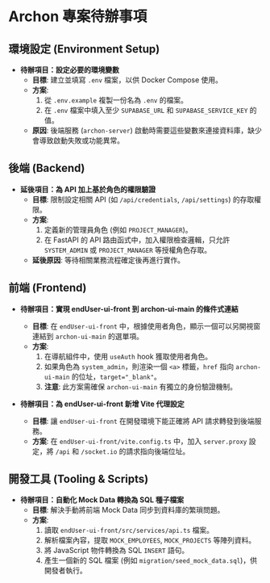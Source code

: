 # Archon 專案待辦事項

## 環境設定 (Environment Setup)

- **待辦項目：設定必要的環境變數**
  - **目標**: 建立並填寫 `.env` 檔案，以供 Docker Compose 使用。
  - **方案**:
    1.  從 `.env.example` 複製一份名為 `.env` 的檔案。
    2.  在 `.env` 檔案中填入至少 `SUPABASE_URL` 和 `SUPABASE_SERVICE_KEY` 的值。
  - **原因**: 後端服務 (`archon-server`) 啟動時需要這些變數來連接資料庫，缺少會導致啟動失敗或功能異常。

## 後端 (Backend)

- **延後項目：為 API 加上基於角色的權限驗證**
  - **目標**: 限制設定相關 API (如 `/api/credentials`, `/api/settings`) 的存取權限。
  - **方案**:
    1.  定義新的管理員角色 (例如 `PROJECT_MANAGER`)。
    2.  在 FastAPI 的 API 路由函式中，加入權限檢查邏輯，只允許 `SYSTEM_ADMIN` 或 `PROJECT_MANAGER` 等授權角色存取。
  - **延後原因**: 等待相關業務流程確定後再進行實作。

## 前端 (Frontend)

- **待辦項目：實現 endUser-ui-front 到 archon-ui-main 的條件式連結**
  - **目標**: 在 `endUser-ui-front` 中，根據使用者角色，顯示一個可以另開視窗連結到 `archon-ui-main` 的選單項。
  - **方案**:
    1.  在導航組件中，使用 `useAuth` hook 獲取使用者角色。
    2.  如果角色為 `system_admin`，則渲染一個 `<a>` 標籤，`href` 指向 `archon-ui-main` 的位址，`target="_blank"`。
    3.  **注意**: 此方案需確保 `archon-ui-main` 有獨立的身份驗證機制。

- **待辦項目：為 endUser-ui-front 新增 Vite 代理設定**
  - **目標**: 讓 `endUser-ui-front` 在開發環境下能正確將 API 請求轉發到後端服務。
  - **方案**: 在 `endUser-ui-front/vite.config.ts` 中，加入 `server.proxy` 設定，將 `/api` 和 `/socket.io` 的請求指向後端位址。

## 開發工具 (Tooling & Scripts)

- **待辦項目：自動化 Mock Data 轉換為 SQL 種子檔案**
  - **目標**: 解決手動將前端 Mock Data 同步到資料庫的繁瑣問題。
  - **方案**:
    1.  讀取 `endUser-ui-front/src/services/api.ts` 檔案。
    2.  解析檔案內容，提取 `MOCK_EMPLOYEES`, `MOCK_PROJECTS` 等陣列資料。
    3.  將 JavaScript 物件轉換為 SQL `INSERT` 語句。
    4.  產生一個新的 SQL 檔案 (例如 `migration/seed_mock_data.sql`)，供開發者執行。